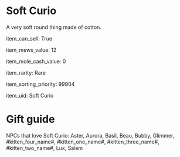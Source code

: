 # Soft Curio

A very soft round thing made of cotton.

item_can_sell: True

item_mews_value: 12

item_mole_cash_value: 0

item_rarity: Rare

item_sorting_priority: 99904

item_uid: Soft Curio

# Gift guide

NPCs that love Soft Curio: Aster, Aurora, Basil, Beau, Bubby, Glimmer, #kitten_four_name#, #kitten_one_name#, #kitten_three_name#, #kitten_two_name#, Lux, Salem